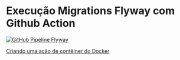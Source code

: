 # Execução Migrations Flyway com Github Action 
[![GitHub Pipeline Flyway](https://github.com/jairosousa/perform_migration_flw/actions/workflows/flw-action.yml/badge.svg)](https://github.com/jairosousa/perform_migration_flw/actions/workflows/flw-action.yml)

[Criando uma ação de contêiner do Docker](https://docs.github.com/pt/actions/creating-actions/creating-a-docker-container-action)